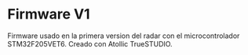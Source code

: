 # Firmware V1
Firmware usado en la primera version del radar con el microcontrolador STM32F205VET6. Creado con Atollic TrueSTUDIO.